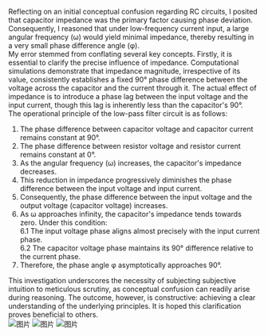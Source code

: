 Reflecting on an initial conceptual confusion regarding RC circuits, I posited that capacitor impedance was the primary factor causing phase deviation. Consequently, I reasoned that under low-frequency current input, a large angular frequency (ω) would yield minimal impedance, thereby resulting in a very small phase difference angle (φ). <br>
My error stemmed from conflating several key concepts. Firstly, it is essential to clarify the precise influence of impedance. Computational simulations demonstrate that impedance magnitude, irrespective of its value, consistently establishes a fixed 90° phase difference between the voltage across the capacitor and the current through it. The actual effect of impedance is to introduce a phase lag between the input voltage and the input current, though this lag is inherently less than the capacitor's 90°.<br>
The operational principle of the low-pass filter circuit is as follows:<br>
1. The phase difference between capacitor voltage and capacitor current remains constant at 90°.<br>
2. The phase difference between resistor voltage and resistor current remains constant at 0°.<br>
3. As the angular frequency (ω) increases, the capacitor's impedance decreases.<br>
4. This reduction in impedance progressively diminishes the phase difference between the input voltage and input current.<br>
5. Consequently, the phase difference between the input voltage and the output voltage (capacitor voltage) increases.<br>
6. As ω approaches infinity, the capacitor's impedance tends towards zero. Under this condition:<br>
   6.1 The input voltage phase aligns almost precisely with the input current phase.<br>
   6.2 The capacitor voltage phase maintains its 90° difference relative to the current phase.<br>
7. Therefore, the phase angle φ asymptotically approaches 90°.<br>

This investigation underscores the necessity of subjecting subjective intuition to meticulous scrutiny, as conceptual confusion can readily arise during reasoning. The outcome, however, is constructive: achieving a clear understanding of the underlying principles. It is hoped this clarification proves beneficial to others.<br>
![图片]()
![图片]()
![图片]()
